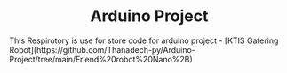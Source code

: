 <h1 align="center">Arduino Project</h1>
<body>
  This Respirotory is use for store code for arduino project 
  - [KTIS Gatering Robot](https://github.com/Thanadech-py/Arduino-Project/tree/main/Friend%20robot%20Nano%2B)
</body>

